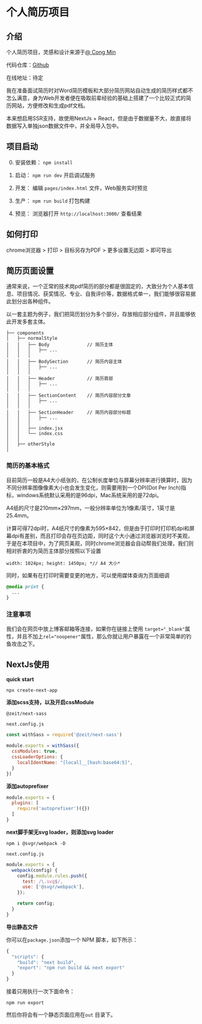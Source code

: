# 个人简历项目

## 介绍

个人简历项目，灵感和设计来源于[@ Cong Min ](https://github.com/mcc108/resume)

代码仓库：[Github](https://github.com/Squares4/resume-zpc)

在线地址：待定

我在准备面试简历时对Word简历模板和大部分简历网站自动生成的简历样式都不怎么满意，身为Web开发者便在吸取前辈经验的基础上搭建了一个比较正式的简历网站，方便修改和生成pdf文档。

本来想启用SSR支持，故使用NextJs + React，但是由于数据量不大，故直接将数据写入单独json数据文件中，并全局导入包中。

## 项目启动

0. 安装依赖： `npm install`

1. 启动： `npm run dev` 开启调试服务

2. 开发： 编辑 `pages/index.html` 文件，Web服务实时预览

3. 生产： `npm run build` 打包构建

4. 预览： 浏览器打开 `http://localhost:3000/` 查看结果

## 如何打印

chrome浏览器 > 打印 > 目标另存为PDF > 更多设置无边距 > 即可导出

## 简历页面设置

通常来说，一个正常的技术岗pdf简历的部分都是很固定的，大致分为个人基本信息、项目情况、获奖情况、专业、自我评价等，数据格式单一，我们能够很容易据此划分出各种组件。

以一套主题为例子，我们把简历划分为多个部分，存放相应部分组件，并且能够依此开发多套主体。

```
├── components
│   ├── normalStyle
│   │   ├── Body              // 简历主体
│   │   │   ├── ...
│   │   │   
│   │   ├── BodySection       // 简历内容主体
│   │   │   ├── ...
│   │   │   
│   │   ├── Header            // 简历首部
│   │   │   ├── ...
│   │   │   
│   │   ├── SectionContent    // 简历内容部分文章
│   │   │   ├── ...
│   │   │   
│   │   ├── SectionHeader     // 简历内容部分标题
│   │   │   ├── ...
│   │   │   
│   │   ├── index.jsx
│   │   └── index.css   
│   │
│   ├── otherStyle
│
```

### 简历的基本格式

目前简历一般是A4大小纸张的，在公制长度单位与屏幕分辨率进行换算时，因为不同分辨率图像像素大小也会发生变化，则需要用到一个DPI(Dot Per Inch)指标，windows系统默认采用的是96dpi，Mac系统采用的是72dpi。

A4纸的尺寸是210mm×297mm，一般分辨率单位为1像素/英寸，1英寸是25.4mm。

计算可得72dpi时，A4纸尺寸的像素为595×842，但是由于打印时打印机dpi和屏幕dpi有差别，而且打印会存在页边距，同时这个大小通过浏览器浏览时不美观，于是在本项目中，为了网页美观，同时chrome浏览器会自动帮我们处理，我们则相对折衷的为简历主体部分按照以下设置

`width: 1024px; height: 1450px; *// A4 大小*`

同时，如果有在打印时需要变更的地方，可以使用媒体查询为页面细调

```css
@media print {
  ...
}
```

### 注意事项

我们会在网页中放上博客邮箱等连接，如果你在链接上使用 `target="_blank"`属性，并且不加上`rel="noopener"`属性，那么你就让用户暴露在一个非常简单的钓鱼攻击之下。

## NextJs使用

**quick start**

```
npx create-next-app
```

**添加scss支持，以及开启cssModule**

`@zeit/next-sass`

`next.config.js`

```js
const withSass = require('@zeit/next-sass')

module.exports = withSass({
  cssModules: true,
  cssLoaderOptions: {
    localIdentName: "[local]__[hash:base64:5]",
  }
})
```

**添加autoprefixer**

```javascript
module.exports = {
  plugins: [
    require('autoprefixer')({})
  ]
}
```

**next脚手架无svg loader，则添加svg loader**

`npm i @svgr/webpack -D`

`next.config.js`

```javascript
module.exports = {
  webpack(config) {
    config.module.rules.push({
      test: /\.svg$/,
      use: ['@svgr/webpack'],
    });

    return config;
  }
}
```

**导出静态文件**

你可以在`package.json`添加一个 NPM 脚本，如下所示：

```js
{
  "scripts": {
    "build": "next build",
    "export": "npm run build && next export"
  }
}
```

接着只用执行一次下面命令：

```
npm run export
```

然后你将会有一个静态页面应用在`out` 目录下。

